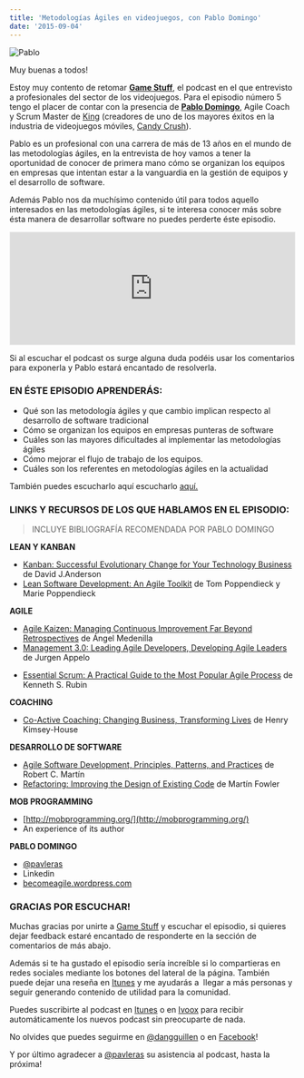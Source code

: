 ```yaml
---
title: 'Metodologías Ágiles en videojuegos, con Pablo Domingo'
date: '2015-09-04'
---
```


![Pablo](images/Pablo.jpg)

Muy buenas a todos!

Estoy muy contento de retomar **[Game Stuff](http://www.ivoox.com/ep-5-metodologias-agiles-videojuegos-pablo-audios-mp3_rf_7761362_1.html)**, el podcast en el que entrevisto a profesionales del sector de los videojuegos. Para el episodio número 5 tengo el placer de contar con la presencia de **[Pablo Domingo](https://twitter.com/pavleras)**, Agile Coach y Scrum Master de [King](https://king.com/es/) (creadores de uno de los mayores éxitos en la industria de videojuegos móviles, [Candy Crush](http://candycrushsaga.com/)).

Pablo es un profesional con una carrera de más de 13 años en el mundo de las metodologías ágiles, en la entrevista de hoy vamos a tener la oportunidad de conocer de primera mano cómo se organizan los equipos en empresas que intentan estar a la vanguardia en la gestión de equipos y el desarrollo de software.

Además Pablo nos da muchísimo contenido útil para todos aquello interesados en las metodologías ágiles, si te interesa conocer más sobre ésta manera de desarrollar software no puedes perderte éste episodio.

<iframe id="audio_7761362" style="border: 1px solid #EEE; box-sizing: border-box; width: 100%;" src="https://www.ivoox.com/player_ej_7761362_4_1.html?c1=ff6600" width="300" height="200" frameborder="0" scrolling="no" allowfullscreen="allowfullscreen"></iframe>

Si al escuchar el podcast os surge alguna duda podéis usar los comentarios para exponerla y Pablo estará encantado de resolverla.

### EN ÉSTE EPISODIO APRENDERÁS:

- Qué son las metodología ágiles y que cambio implican respecto al desarrollo de software tradicional
- Cómo se organizan los equipos en empresas punteras de software
- Cuáles son las mayores dificultades al implementar las metodologías ágiles
- Cómo mejorar el flujo de trabajo de los equipos.
- Cuáles son los referentes en metodologías ágiles en la actualidad

También puedes escucharlo aquí escucharlo [aquí.](http://www.ivoox.com/ep-5-metodologias-agiles-videojuegos-pablo-audios-mp3_rf_7761362_1.html)

### LINKS Y RECURSOS DE LOS QUE HABLAMOS EN EL EPISODIO:

> INCLUYE BIBLIOGRAFÍA RECOMENDADA POR PABLO DOMINGO

**LEAN Y KANBAN**

- [Kanban: Successful Evolutionary Change for Your Technology Business](http://www.amazon.com/Kanban-Successful-Evolutionary-Technology-Business/dp/0984521402/ref=sr_1_4?ie=UTF8&qid=1441175631&sr=8-4&keywords=donald+reinertsen) de David J.Anderson
- [Lean Software Development: An Agile Toolkit](http://www.amazon.com/Lean-Software-Development-Agile-Toolkit/dp/0321150783/ref=sr_1_1?ie=UTF8&qid=1441175732&sr=8-1&keywords=poppendieck) de Tom Poppendieck y Marie Poppendieck

**AGILE**

- [Agile Kaizen: Managing Continuous Improvement Far Beyond Retrospectives](http://www.amazon.com/Agile-Kaizen-Continuous-Improvement-Retrospectives/dp/364254990X/ref=sr_1_1?ie=UTF8&qid=1441175811&sr=8-1&keywords=angel+medinilla) de Ángel Medenilla
- [Management 3.0: Leading Agile Developers, Developing Agile Leaders](http://www.amazon.com/Management-3-0-Developers-Developing-Addison-Wesley/dp/0321712471/ref=sr_1_2?ie=UTF8&qid=1441175765&sr=8-2&keywords=jurgen+appelo) de Jurgen Appelo

* [Essential Scrum: A Practical Guide to the Most Popular Agile Process](http://www.amazon.com/Essential-Scrum-Practical-Addison-Wesley-Signature/dp/0137043295/ref=pd_sim_sbs_14_2?ie=UTF8&refRID=08CCKJJX3PHHXJWSKTAS&dpSrc=sims&dpST=_AC_UL160_SR123%2C160_) de Kenneth S. Rubin

**COACHING**

- [Co-Active Coaching: Changing Business, Transforming Lives](http://www.amazon.com/Co-Active-Coaching-Changing-Business-Transforming/dp/1857885678/ref=sr_1_8?s=books&ie=UTF8&qid=1441175874&sr=1-8&keywords=coaching) de Henry Kimsey-House

**DESARROLLO DE SOFTWARE**

- [Agile Software Development, Principles, Patterns, and Practices](http://www.amazon.com/Software-Development-Principles-Patterns-Practices/dp/0135974445/ref=sr_1_3?ie=UTF8&qid=1441176186&sr=8-3&keywords=robert+c+martin) de Robert C. Martín
- [Refactoring: Improving the Design of Existing Code](http://www.amazon.com/Refactoring-Improving-Design-Existing-Code/dp/0201485672/ref=sr_1_3?ie=UTF8&qid=1441176232&sr=8-3&keywords=martin+fowler&pebp=1441176234989&perid=1GBXQKAY3NQFT3GM8W68) de Martín Fowler

**MOB PROGRAMMING**

- [http://mobprogramming.org/](http://mobprogramming.org/)
- An experience of its author

**PABLO DOMINGO**

- [@pavleras](https://twitter.com/pavleras)
- Linkedin
- [becomeagile.wordpress.com](https://becomingagile.wordpress.com/)

### GRACIAS POR ESCUCHAR!

Muchas gracias por unirte a [Game Stuff](http://www.ivoox.com/ep-5-metodologias-agiles-videojuegos-pablo-audios-mp3_rf_7761362_1.html) y escuchar el episodio, si quieres dejar feedback estaré encantado de responderte en la sección de comentarios de más abajo.

Además si te ha gustado el episodio sería increíble si lo compartieras en redes sociales mediante los botones del lateral de la página. También puede dejar una reseña en [Itunes](https://itunes.apple.com/es/podcast/game-stuff/id1001925699?l=en) y me ayudarás a  llegar a más personas y seguir generando contenido de utilidad para la comunidad.

Puedes suscribirte al podcast en [Itunes](https://itunes.apple.com/es/podcast/game-stuff/id1001925699?l=en) o en [Ivoox](http://www.ivoox.com/ep-5-metodologias-agiles-videojuegos-pablo-audios-mp3_rf_7761362_1.html) para recibir automáticamente los nuevos podcast sin preocuparte de nada.

No olvides que puedes seguirme en [@dangguillen](https://twitter.com/dangguillen) o en [Facebook](https://www.facebook.com/DanielGGBlog?)!

Y por último agradecer a [@pavleras](https://twitter.com/pavleras) su asistencia al podcast, hasta la próxima!
